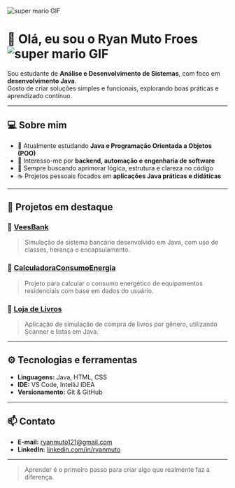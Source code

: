  ![super mario GIF](https://github.com/user-attachments/assets/38cdd882-d06f-443d-81eb-678d7742e5e4)
# 👋 Olá, eu sou o Ryan Muto Froes ![super mario GIF](https://github.com/user-attachments/assets/38cdd882-d06f-443d-81eb-678d7742e5e4)


Sou estudante de **Análise e Desenvolvimento de Sistemas**, com foco em **desenvolvimento Java**.  
Gosto de criar soluções simples e funcionais, explorando boas práticas e aprendizado contínuo.

---

## 💻 Sobre mim

- 🎯 Atualmente estudando **Java e Programação Orientada a Objetos (POO)**  
- 🧩 Interesso-me por **backend, automação e engenharia de software**  
- 🧠 Sempre buscando aprimorar lógica, estrutura e clareza no código  
- ☕ Projetos pessoais focados em **aplicações Java práticas e didáticas**

---

## 🧱 Projetos em destaque

### 🔹 [VeesBank](https://github.com/RyanMFroes/VeesBank)
> Simulação de sistema bancário desenvolvido em Java, com uso de classes, herança e encapsulamento.

### 🔹 [CalculadoraConsumoEnergia](https://github.com/RyanMFroes/CalculadoraConsumoEnergia)
> Projeto para calcular o consumo energético de equipamentos residenciais com base em dados do usuário.

### 🔹 [Loja de Livros](https://github.com/RyanMFroes/loja-de-livros)
> Aplicação de simulação de compra de livros por gênero, utilizando Scanner e listas em Java.

---

## ⚙️ Tecnologias e ferramentas

- **Linguagens:** Java, HTML, CSS  
- **IDE:** VS Code, IntelliJ IDEA  
- **Versionamento:** Git & GitHub  

---

## 📫 Contato

- **E-mail:** ryanmuto121@gmail.com  
- **LinkedIn:** [linkedin.com/in/ryanmuto](https://linkedin.com/in/ryanmuto)  

---

> Aprender é o primeiro passo para criar algo que realmente faz a diferença.

